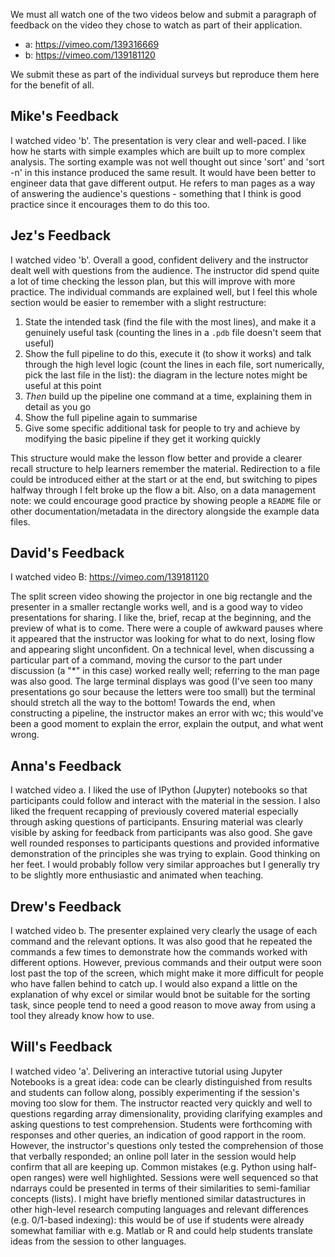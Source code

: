 We must all watch one of the two videos below and submit a paragraph of feedback on the video they chose to watch as part of their application.

 * a: https://vimeo.com/139316669
 * b: https://vimeo.com/139181120

We submit these as part of the individual surveys but reproduce them here for the benefit of all.

## Mike's Feedback

I watched video 'b'. The presentation is very clear and well-paced. I like how he starts with simple examples which are built up to more complex analysis. The sorting example was not well thought out since 'sort' and 'sort -n' in this instance produced the same result. It would have been better to engineer data that gave different output. He refers to man pages as a way of answering the audience's questions - something that I think is good practice since it encourages them to do this too.

## Jez's Feedback

I watched video 'b'. Overall a good, confident delivery and the instructor dealt well with questions from the audience. The instructor did spend quite a lot of time checking the lesson plan, but this will improve with more practice. The individual commands are explained well, but I feel this whole section would be easier to remember with a slight restructure:

1. State the intended task (find the file with the most lines), and make it a genuinely useful task (counting the lines in a `.pdb` file doesn't seem that useful)
2. Show the full pipeline to do this, execute it (to show it works) and talk through the high level logic (count the lines in each file, sort numerically, pick the last file in the list): the diagram in the lecture notes might be useful at this point
3. *Then* build up the pipeline one command at a time, explaining them in detail as you go
4. Show the full pipeline again to summarise
5. Give some specific additional task for people to try and achieve by modifying the basic pipeline if they get it working quickly

This structure would make the lesson flow better and provide a clearer recall structure to help learners remember the material. Redirection to a file could be introduced either at the start or at the end, but switching to pipes halfway through I felt broke up the flow a bit. Also, on a data management note: we could encourage good practice by showing people a `README` file or other documentation/metadata in the directory alongside the example data files.

## David's Feedback

I watched video B: https://vimeo.com/139181120

The split screen video
showing the projector in one big rectangle
and the presenter in a smaller rectangle
works well,
and is a good way to video presentations
for sharing.
I like the, brief, recap at the beginning,
and the preview of what is to come.
There were a couple of awkward pauses
where it appeared that
the instructor was looking for what to do next,
losing flow and
appearing slight unconfident. 
On a technical level,
when discussing a particular part of a command,
moving the cursor to
the part under discussion
(a "*" in this case)
worked really well;
referring to the man page was also good.
The large terminal displays was good
(I've seen too many presentations go sour
because the letters were too small)
but the terminal should stretch all the way to the bottom!
Towards the end,
when constructing a pipeline,
the instructor makes an error with wc;
this would've been a good moment to explain the error,
explain the output,
and what went wrong.

## Anna's Feedback

I watched video a. I liked the use of IPython (Jupyter) notebooks so that participants could follow and interact with the material in the session. I also liked the frequent recapping of previously covered material especially through asking questions of participants. Ensuring material was clearly visible by asking for feedback from participants was also good. She gave well rounded responses to participants questions and provided informative demonstration of the principles she was trying to explain. Good thinking on her feet. I would probably follow very similar approaches but I generally try to be slightly more enthusiastic and animated when teaching.

## Drew's Feedback

I watched video b. The presenter explained very clearly the usage of each command and the relevant options. It was also good that he repeated the commands a few times to demonstrate how the commands worked with different options. However, previous commands and their output were soon lost past the top of the screen, which might make it more difficult for people who have fallen behind to catch up. I would also expand a little on the explanation of why excel or similar would bnot be suitable for the sorting task, since people tend to need a good reason to move away from using a tool they already know how to use.

## Will's Feedback

I watched video 'a'.  Delivering an interactive tutorial using Jupyter Notebooks is a great idea: code can be clearly distinguished from results and students can follow along, possibly experimenting if the session's moving too slow for them.  The instructor reacted very quickly and well to questions regarding array dimensionality, providing clarifying examples and asking questions to test comprehension.  Students were forthcoming with responses and other queries, an indication of good rapport in the room.  However, the instructor's questions only tested the comprehension of those that verbally responded; an online poll later in the session would help confirm that all are keeping up.  Common mistakes (e.g. Python using half-open ranges) were well highlighted.  Sessions were well sequenced so that ndarrays could be presented in terms of their similarities to semi-familiar concepts (lists).  I might have briefly mentioned similar datastructures in other high-level research computing languages and relevant differences (e.g. 0/1-based indexing): this would be of use if students were already somewhat familiar with e.g. Matlab or R and could help students translate ideas from the session to other languages.
